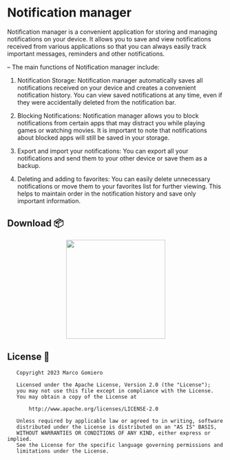 # Notification manager 
Notification manager is a convenient application for storing and managing notifications on your device. It allows you to save and view notifications received from various applications so that you can always easily track important messages, reminders and other notifications.

– The main functions of Notification manager include:

1. Notification Storage: Notification manager automatically saves all notifications received on your device and creates a convenient notification history. You can view saved notifications at any time, even if they were accidentally deleted from the notification bar.

2. Blocking Notifications: Notification manager allows you to block notifications from certain apps that may distract you while playing games or watching movies. It is important to note that notifications about blocked apps will still be saved in your storage.

3. Export and import your notifications: You can export all your notifications and send them to your other device or save them as a backup.

4. Deleting and adding to favorites: You can easily delete unnecessary notifications or move them to your favorites list for further viewing. This helps to maintain order in the notification history and save only important information.

## Download 📦

<div align="center"><a href="https://play.google.com/store/apps/details?id=com.sharipov.mynotificationmanager"><img src="https://play.google.com/intl/en_us/badges/images/generic/en_badge_web_generic.png" width="230px"/></a></div>

## License 📄

```
   Copyright 2023 Marco Gomiero

   Licensed under the Apache License, Version 2.0 (the "License");
   you may not use this file except in compliance with the License.
   You may obtain a copy of the License at

       http://www.apache.org/licenses/LICENSE-2.0

   Unless required by applicable law or agreed to in writing, software
   distributed under the License is distributed on an "AS IS" BASIS,
   WITHOUT WARRANTIES OR CONDITIONS OF ANY KIND, either express or implied.
   See the License for the specific language governing permissions and
   limitations under the License.
```
